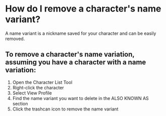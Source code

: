 # How do I remove a character's name variant?
A name variant is a nickname saved for your character and can be easily removed.

## To remove a character's name variation, assuming you have a character with a name variation:

1. Open the Character List Tool
2. Right-click the character 
3. Select View Profile
4. Find the name variant you want to delete in the ALSO KNOWN AS section
5. Click the trashcan icon to remove the name variant

